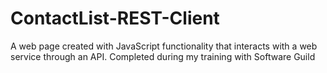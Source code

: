 # ContactList-REST-Client
A web page created with JavaScript functionality that interacts with a web service through an API.
Completed during my training with Software Guild
